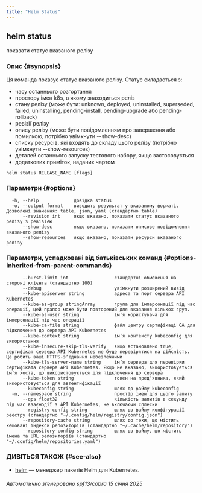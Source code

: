 ```yaml
---
title: "Helm Status"
---
```


## helm status

показати статус вказаного релізу

### Опис {#synopsis}

Ця команда показує статус вказаного релізу. Статус складається з:

- часу останнього розгортання
- простору імен k8s, в якому знаходиться реліз
- стану релізу (може бути: unknown, deployed, uninstalled, superseded, failed, uninstalling, pending-install, pending-upgrade або pending-rollback)
- ревізії релізу
- опису релізу (може бути повідомленням про завершення або помилкою, потрібно увімкнути --show-desc)
- списку ресурсів, які входять до складу цього релізу (потрібно увімкнути --show-resources)
- деталей останнього запуску тестового набору, якщо застосовується
- додаткових приміток, наданих чартом

```shell
helm status RELEASE_NAME [flags]
```

### Параметри {#options}

```none
  -h, --help             довідка status
  -o, --output format    виводить результат у вказаному форматі. Дозволені значення: table, json, yaml (стандартно table)
      --revision int     якщо вказано, показати статус вказаного релізу з ревізією
      --show-desc        якщо вказано, показати описове повідомлення вказаного релізу
      --show-resources   якщо вказано, показати ресурси вказаного релізу
```

### Параметри, успадковані від батьківських команд {#options-inherited-from-parent-commands}

```none
      --burst-limit int                 стандартні обмеження на стороні клієнта (стандартно 100)
      --debug                           увімкнути розширений вивід
      --kube-apiserver string           адреса та порт сервера API Kubernetes
      --kube-as-group stringArray       група для імперсонації під час операції, цей прапор може бути повторений для вказання кількох груп.
      --kube-as-user string             імʼя користувача для імперсонації під час операції
      --kube-ca-file string             файл центру сертифікаці СА для підключення до сервера API Kubernetes
      --kube-context string             імʼя контексту kubeconfig для використання
      --kube-insecure-skip-tls-verify   якщо встановлено true, сертифікат сервера API Kubernetes не буде перевірятися на дійсність. Це робить ваші HTTPS-зʼєднання небезпечними
      --kube-tls-server-name string     імʼя сервера для перевірки сертифіката сервера API Kubernetes. Якщо не вказано, використовується імʼя хоста, що використовується для підключення до сервера
      --kube-token string               токен на предʼявника, який використовується для автентифікації
      --kubeconfig string               шлях до файлу kubeconfig
  -n, --namespace string                простір імен для цього запиту
      --qps float32                     кількість запитів в секунду під час взаємодії з API Kubernetes, не включаючи сплески
      --registry-config string          шлях до файлу конфігурації реєстру (стандартно "~/.config/helm/registry/config.json")
      --repository-cache string         шлях до теки, що містить кешовані індекси репозиторіїв (стандартно "~/.cache/helm/repository")
      --repository-config string        шлях до файлу, що містить імена та URL репозиторіїв (стандартно "~/.config/helm/repositories.yaml")
```

### ДИВІТЬСЯ ТАКОЖ {#see-also}

- [helm](helm.md) — менеджер пакетів Helm для Kubernetes.

###### Автоматично згенеровано spf13/cobra 15 січня 2025
